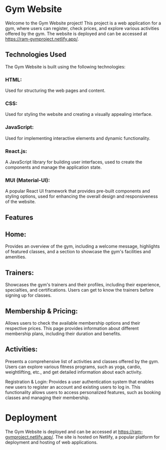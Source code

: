 # Gym Website
Welcome to the Gym Website project! This project is a web application for a gym, where users can register, check prices, and explore various activities offered by the gym. The website is deployed and can be accessed at https://ram-gymproject.netlify.app/.

## Technologies Used
The Gym Website is built using the following technologies:

### HTML:
Used for structuring the web pages and content.
### CSS:
Used for styling the website and creating a visually appealing interface.
### JavaScript:
Used for implementing interactive elements and dynamic functionality.
### React.js:
A JavaScript library for building user interfaces, used to create the components and manage the application state.
### MUI (Material-UI):
A popular React UI framework that provides pre-built components and styling options, used for enhancing the overall design and responsiveness of the website.

## Features

## Home: 
Provides an overview of the gym, including a welcome message, highlights of featured classes, and a section to showcase the gym's facilities and amenities.

## Trainers: 
Showcases the gym's trainers and their profiles, including their experience, specialties, and certifications. Users can get to know the trainers before signing up for classes.

## Membership & Pricing:
Allows users to check the available membership options and their respective prices. This page provides information about different membership plans, including their duration and benefits.

## Activities:
Presents a comprehensive list of activities and classes offered by the gym. Users can explore various fitness programs, such as yoga, cardio, weightlifting, etc., and get detailed information about each activity.

Registration & Login: Provides a user authentication system that enables new users to register an account and existing users to log in. This functionality allows users to access personalized features, such as booking classes and managing their membership.

# Deployment
The Gym Website is deployed and can be accessed at https://ram-gymproject.netlify.app/. The site is hosted on Netlify, a popular platform for deployment and hosting of web applications.
